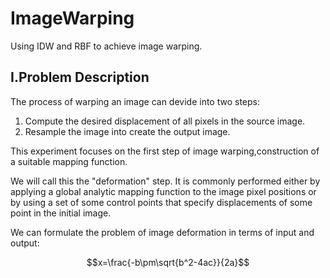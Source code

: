 # ImageWarping
Using IDW and RBF to achieve image warping.

## Ⅰ.Problem Description

The process of warping an image can devide into two steps:

1. Compute the desired displacement of all pixels in the source image.
2. Resample the image into create the output image.

This experiment focuses on the first step of image warping,construction of a suitable mapping function.

We will call this the "deformation" step. It is commonly performed either by applying a global analytic mapping function to 
the image pixel positions or by using a set of some control points that specify displacements of some point in the initial image.

We can formulate the problem of image deformation in terms of input and output:

$$x=\frac{-b\pm\sqrt{b^2-4ac}}{2a}$$
